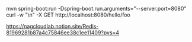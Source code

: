 mvn spring-boot:run -Dspring-boot.run.arguments="--server.port=8080"
curl -w "\n" -X GET http://localhost:8080/hello/foo

https://nagcloudlab.notion.site/Redis-81969281b87a4c75846ee38c1ee11409?pvs=4
